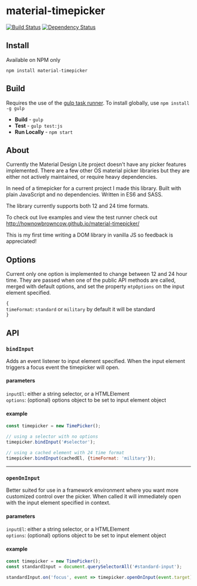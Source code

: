 # material-timepicker

[![Build Status](https://strider.nickc.io/hownowbrowncow/material-timepicker/badge?branch=master)](https://strider.nickc.io/hownowbrowncow/material-timepicker) [![Dependency Status](https://david-dm.org/hownowbrowncow/material-timepicker.svg)](https://david-dm.org/hownowbrowncow/material-timepicker)

## Install

Available on NPM only   

```
npm install material-timepicker
```

## Build

Requires the use of the [gulp task runner](https://github.com/gulpjs/gulp). To install globally, use `npm install -g gulp`

* **Build** - `gulp`
* **Test** - `gulp test:js`
* **Run Locally** - `npm start`


## About

Currently the Material Design Lite project doesn't have any picker features implemented. There are a few other OS material picker libraries but they are either not actively maintained,  or require heavy dependencies.

In need of a timepicker for a current project I made this library. Built with plain JavaScript and no dependencies. Written in ES6 and SASS.

The library currently supports both 12 and 24 time formats.

To check out live examples and view the test runner check out http://hownowbrowncow.github.io/material-timepicker/

This is my first time writing a DOM library in vanilla JS so feedback is appreciated!

## Options

Current only one option is implemented to change between 12 and 24 hour time. They are passed when one of the public API methods are called, merged with default options, and set the property `mtpOptions` on the input element specified.

`{`  
`timeFormat`: `standard` or `military` by default it will be standard  
`}`  


## API


### `bindInput`

Adds an event listener to input element specified.  When the input element triggers a focus event the timepicker will open.

#### parameters

`inputEl`: either a string selector, or a HTMLElement  
`options`: (optional) options object to be set to input element object

#### example

```javascript
const timepicker = new TimePicker();

// using a selector with no options
timepicker.bindInput('#selector');

// using a cached element with 24 time format
timepicker.bindInput(cachedEl, {timeFormat: 'military'});
```

---

### `openOnInput`

Better suited for use in a framework environment where you want more customized control over the picker. When called it will immediately open with the input element specified in context.

#### parameters

`inputEl`: either a string selector, or a HTMLElement  
`options`: (optional) options object to be set to input element object

#### example

```javascript
const timepicker = new TimePicker();
const standardInput = document.querySelectorAll('#standard-input');

standardInput.on('focus', event => timepicker.openOnInput(event.target));
```
